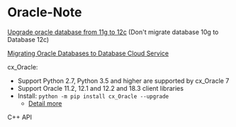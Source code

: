 # Oracle-Note

[Upgrade oracle database from 11g to 12c](/Upgrade%20oracle%20database%20from%2011g%20to%2012c.md) (Don't migrate database 10g to Database 12c)

[Migrating Oracle Databases to Database Cloud Service](https://docs.oracle.com/en/cloud/paas/database-dbaas-cloud/csdbi/mig-migrating-premises-oracle-db-cloud.html) 

cx_Oracle:

+ Support Python 2.7, Python 3.5 and higher are supported by cx_Oracle 7
+ Support Oracle 11.2, 12.1 and 12.2 and 18.3 client libraries
+ Install:
  `python -m pip install cx_Oracle --upgrade`
  + [Detail more](https://cx-oracle.readthedocs.io/en/latest/installation.html#installing-cx-oracle-on-linux)


C++ API
